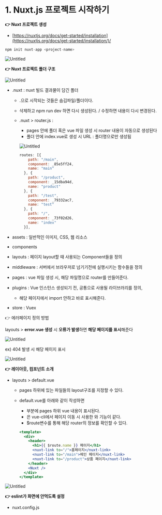 
# 1. Nuxt.js 프로젝트 시작하기

**👉 Nuxt 프로젝트 생성**

- [https://nuxtjs.org/docs/get-started/installation](https://nuxtjs.org/docs/get-started/installation/)/

```jsx
npm init nuxt-app <project-name>
```

![Untitled](https://s3-us-west-2.amazonaws.com/secure.notion-static.com/92f8b6e3-d2b3-4c4a-a217-596225db9039/Untitled.png)

**👉 Nuxt 프로젝트 폴더 구조** 

![Untitled](https://s3-us-west-2.amazonaws.com/secure.notion-static.com/e890068e-0ae5-4491-a761-5923899d622d/Untitled.png)

- .nuxt : nuxt 빌드 결과물이 담긴 폴더
    - .으로 시작되는 것들은 숨김파일/폴더이다.
    - 삭제하고 npm run dev 하면 다시 생성된다. / 수정하면 내용이 다시 변경된다.
    - .nuxt > router.js :
        - pages 안에 폴더 혹은 vue 파일 생성 시 router 내용이 자동으로 생성된다
        - 폴더 안에 index.vue로 생성 시 URL : 폴더명으로만 생성됨
        
        ![Untitled](https://s3-us-west-2.amazonaws.com/secure.notion-static.com/46e000e5-5a7c-4b19-8c94-0ae9e49f39ca/Untitled.png)
        
        ```jsx
        routes: [{
            path: "/main",
            component: _85e5ff24,
            name: "main"
          }, {
            path: "/product",
            component: _15dba94d,
            name: "product"
          }, {
            path: "/test",
            component: _79332ac7,
            name: "test"
          }, {
            path: "/",
            component: _73f02d26,
            name: "index"
          }],
        ```
        
- assets : 일반적인 이미지, CSS, 웹 리소스
- components
- layouts : 페이지 layout할 때 사용되는 Component들을 정의
- middleware : 서버에서 브라우저로 넘기기전에 실행시키는 함수들을 정의
- pages : vue 파일 생성 시, 해당 파일명으로 router를 만들어준다.
- plugins : Vue 인스턴스 생성되기 전, 공통으로 사용될 라이브러리를 정의,
    - 해당 페이지에서 import 안하고 바로 표시해준다.
- store : Vuex

👉 에러페이지 정의 방법

layouts > **error.vue 생성** 시 **오류가 발생**하면 **해당 페이지를 표시**해준다

![Untitled](https://s3-us-west-2.amazonaws.com/secure.notion-static.com/f60ba802-28fa-4928-9469-124463eb2ef9/Untitled.png)

ex) 404 발생 시 해당 페이지 표시

![Untitled](https://s3-us-west-2.amazonaws.com/secure.notion-static.com/2a0bd6cd-f75e-4685-8050-7ceb0602e63c/Untitled.png)

**👉 레이아웃, 컴포넌트 소개**

- layouts > default.vue
    - pages 하위에 있는 파일들의 layout구조를 지정할 수 있다.
    - default.vue를 아래와 같이 작성하면
        - <Nuxt />부분에 pages 하위 vue 내용이 표시된다.
        - <nuxt-link>은 vue-cli에서 페이지 이동 시 사용한 <router-link>와 기능이 같다.
        - $route변수를 통해 해당 router의 정보를 확인할 수 있다.
        
        ```jsx
        <template>
          <div>
            <header>
              <h1>{{ $route.name }} 페이지</h1>
              <nuxt-link to="/">홈페이지</nuxt-link>
              <nuxt-link to="/main">메인 페이지</nuxt-link>
              <nuxt-link to="/product">상품 페이지</nuxt-link>
            </header>
            <Nuxt />
          </div>
        </template>
        ```
        

![Untitled](https://s3-us-west-2.amazonaws.com/secure.notion-static.com/ce98de53-e291-48f9-9067-641797fb3b0c/Untitled.png)

**👉 eslint가 화면에 안먹도록 설정**

- nuxt.config.js
